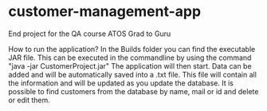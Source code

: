 # customer-management-app
End project for the QA course ATOS Grad to Guru

How to run the application?
In the Builds folder you can find the executable JAR file.
This can be executed in the commandline by using the command "java -jar CustomerProject.jar"
The application will then start. Data can be added and will be automatically saved into a .txt file.
This file will contain all the information and will be updated as you update the database.
It is possible to find customers from the database by name, mail or id and delete or edit them.
